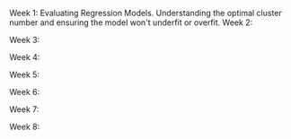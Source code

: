 Week 1:
Evaluating Regression Models. Understanding the optimal cluster number and ensuring the model won't underfit or overfit.
Week 2:

Week 3:

Week 4:

Week 5:

Week 6:

Week 7:

Week 8:
